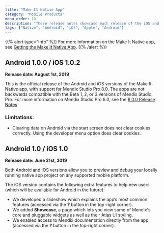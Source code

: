 ```yaml
---
title: "Make It Native App"
category: "Mobile Products"
menu_order: 10
description: "These release notes showcase each release of the iOS and Android Make It Native app versions."
tags: ["Native", "Android", "iOS", "Apple", "Android"]
---
```


{{% alert type="info" %}}
For more information on the Make It Native app, see [Getting the Make It Native App](/refguide/getting-the-make-it-native-app).
{{% /alert %}}

## Android 1.0.0 / iOS 1.0.2

**Release date: August 1st, 2019**

This is the official release of the Android and iOS versions of the Make It Native app, with support for Mendix Studio Pro 8.0. The apps are not backwards compatible with the Beta 1, 2, or 3 versions of Mendix Studio Pro. For more information on Mendix Studio Pro 8.0, see the [8.0.0 Release Notes](/releasenotes/studio-pro/8.0)

### Limitations:

* Clearing data on Android via the start screen does not clear cookies correctly. Using the developer menu option does clear cookies.

## Android 1.0 / iOS 1.0

**Release date: June 21st, 2019**

Both Android and iOS versions allow you to preview and debug your locally running native app project on any supported mobile platform. 

The iOS version contains the following extra features to help new users (which will be available for Android in the future):

* We developed a slideshow which explains the app’s most common features (accessed via the **?** button in the top-right corner).
* We added **Showcase**, a page which lets you view some of Mendix's core and pluggable widgets as well as their Atlas UI styling.
* We enabled access to Mendix documentation directly from the app (accessed via the **?** button in the top-right corner).
